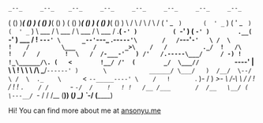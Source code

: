     _--_     _--_    _--_     _--_     _--_     _--_     _--_     _--_
   ( () )___( () )  ( () )___( () )   ( () )___( () )   ( () )___( () )
    \           /    \           /     \           /     \           /
     (  ' _ `  )      (  ' _ `  )       (  ' _ `  )       (  ' _ `  )
      \  ___  /        \  ___  /         \  ___  /         \  ___  /
    .__( `-' )          ( `-' )           ( `-' )        .__( `-' )  ___
   / !  `---' \      _--'`---_          .--`---'\       /   /`---'`-'   \
  /  \         !    /         \___     /        _>\    /   /          ._/ 
 !   /\        !   /   /       !  \   /  /-___-'   ) /'   /.-----\___/     / -)
 !   !_\______/\. (   <        !__/ /'  (        _/  \___//          `----'   |
  \    \       ! \ \   \      /\    \___/`------' )       \            ______/
   \___/   )  /__/  \--/   \ /  \  ._    \      `<         `--_____----'
     \    /   !       `.    )-   \/  ) ___>-_     \   /-\    \    /
     /   !   /         !   !  `.    / /      `-_   `-/  /    !   !
    !   /__ /___       /  /__   \__/ (  \---__/ `-_    /     /  /__
    (______)____)     (______)        \__)         `-_/     (______)
    


Hi! You can find more about me at [ansonyu.me](http://www.ansonyu.me/)
